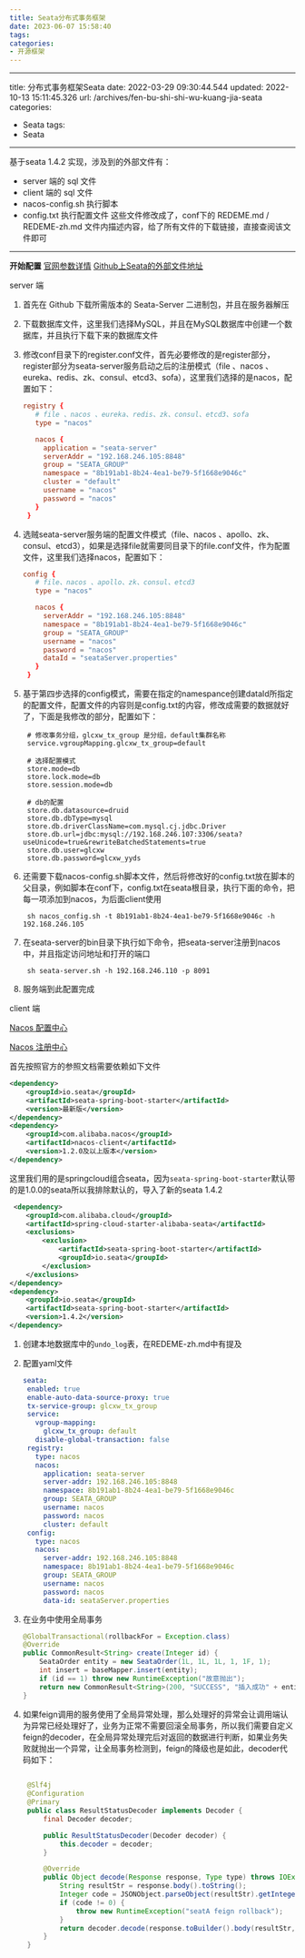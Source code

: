 ```yaml
---
title: Seata分布式事务框架
date: 2023-06-07 15:58:40
tags:
categories: 
- 开源框架
---
```

---
title: 分布式事务框架Seata
date: 2022-03-29 09:30:44.544
updated: 2022-10-13 15:11:45.326
url: /archives/fen-bu-shi-shi-wu-kuang-jia-seata
categories: 
- Seata
tags: 
- Seata
---

基于seata 1.4.2 实现，涉及到的外部文件有：
- server 端的 sql 文件
- client 端的 sql 文件
- nacos-config.sh 执行脚本
- config.txt 执行配置文件
这些文件修改成了，conf下的 REDEME.md / REDEME-zh.md 文件内描述内容，给了所有文件的下载链接，直接查阅该文件即可

---
**开始配置**
[官网参数详情](https://seata.io/zh-cn/docs/user/configurations.html)
[Github上Seata的外部文件地址](https://github.com/seata/seata/blob/develop/script)

server 端
1. 首先在 Github 下载所需版本的 Seata-Server 二进制包，并且在服务器解压
2. 下载数据库文件，这里我们选择MySQL，并且在MySQL数据库中创建一个数据库，并且执行下载下来的数据库文件
3. 修改conf目录下的register.conf文件，首先必要修改的是register部分，register部分为seata-server服务启动之后的注册模式（file 、nacos 、eureka、redis、zk、consul、etcd3、sofa），这里我们选择的是nacos，配置如下：
   ```conf
   registry {
      # file 、nacos 、eureka、redis、zk、consul、etcd3、sofa
      type = "nacos"

      nacos {
        application = "seata-server"
        serverAddr = "192.168.246.105:8848"
        group = "SEATA_GROUP"
        namespace = "8b191ab1-8b24-4ea1-be79-5f1668e9046c"
        cluster = "default"
        username = "nacos"
        password = "nacos"
      }
    }
   ```
4. 选贼seata-server服务端的配置文件模式（file、nacos 、apollo、zk、consul、etcd3），如果是选择file就需要同目录下的file.conf文件，作为配置文件，这里我们选择nacos，配置如下：
   ```conf
   config {
      # file、nacos 、apollo、zk、consul、etcd3
      type = "nacos"

      nacos {
        serverAddr = "192.168.246.105:8848"
        namespace = "8b191ab1-8b24-4ea1-be79-5f1668e9046c"
        group = "SEATA_GROUP"
        username = "nacos"
        password = "nacos"
        dataId = "seataServer.properties"
      }
    }
   ```
5. 基于第四步选择的config模式，需要在指定的namespance创建dataId所指定的配置文件，配置文件的内容则是config.txt的内容，修改成需要的数据就好了，下面是我修改的部分，配置如下：
   ```properties
    # 修改事务分组，glcxw_tx_group 是分组，default集群名称
    service.vgroupMapping.glcxw_tx_group=default

    # 选择配置模式
    store.mode=db
    store.lock.mode=db
    store.session.mode=db

    # db的配置
    store.db.datasource=druid
    store.db.dbType=mysql
    store.db.driverClassName=com.mysql.cj.jdbc.Driver
    store.db.url=jdbc:mysql://192.168.246.107:3306/seata?useUnicode=true&rewriteBatchedStatements=true
    store.db.user=glcxw
    store.db.password=glcxw_yyds
   ```
6. 还需要下载nacos-config.sh脚本文件，然后将修改好的config.txt放在脚本的父目录，例如脚本在conf下，config.txt在seata根目录，执行下面的命令，把每一项添加到nacos，为后面client使用
   ```shell
    sh nacos_config.sh -t 8b191ab1-8b24-4ea1-be79-5f1668e9046c -h 192.168.246.105
   ```
7. 在seata-server的bin目录下执行如下命令，把seata-server注册到nacos中，并且指定访问地址和打开的端口
   ```shell
    sh seata-server.sh -h 192.168.246.110 -p 8091
   ```

8. 服务端到此配置完成



client 端

[Nacos 配置中心](https://seata.io/zh-cn/docs/user/configuration/nacos.html)

[Nacos 注册中心](https://seata.io/zh-cn/docs/user/registry/index.html)

首先按照官方的参照文档需要依赖如下文件

```xml
<dependency>
    <groupId>io.seata</groupId>
    <artifactId>seata-spring-boot-starter</artifactId>
    <version>最新版</version>
</dependency>
<dependency>
    <groupId>com.alibaba.nacos</groupId>
    <artifactId>nacos-client</artifactId>
    <version>1.2.0及以上版本</version>
</dependency>
```

这里我们用的是springcloud组合seata，因为`seata-spring-boot-starter`默认带的是1.0.0的seata所以我排除默认的，导入了新的seata 1.4.2

```xml
 <dependency>
	<groupId>com.alibaba.cloud</groupId>
	<artifactId>spring-cloud-starter-alibaba-seata</artifactId>
	<exclusions>
		<exclusion>
			<artifactId>seata-spring-boot-starter</artifactId>
			<groupId>io.seata</groupId>
		</exclusion>
	</exclusions>
</dependency>
<dependency>
	<groupId>io.seata</groupId>
	<artifactId>seata-spring-boot-starter</artifactId>
	<version>1.4.2</version>
</dependency>
```

1. 创建本地数据库中的`undo_log`表，在REDEME-zh.md中有提及

2. 配置yaml文件

   ```yaml
   seata:
    enabled: true
    enable-auto-data-source-proxy: true
    tx-service-group: glcxw_tx_group
    service:
      vgroup-mapping:
        glcxw_tx_group: default
      disable-global-transaction: false
    registry:
      type: nacos
      nacos:
        application: seata-server
        server-addr: 192.168.246.105:8848
        namespace: 8b191ab1-8b24-4ea1-be79-5f1668e9046c
        group: SEATA_GROUP
        username: nacos
        password: nacos
        cluster: default
    config:
      type: nacos
      nacos:
        server-addr: 192.168.246.105:8848
        namespace: 8b191ab1-8b24-4ea1-be79-5f1668e9046c
        group: SEATA_GROUP
        username: nacos
        password: nacos
        data-id: seataServer.properties
   ```

3. 在业务中使用全局事务

   ```java
   @GlobalTransactional(rollbackFor = Exception.class)
   @Override
   public CommonResult<String> create(Integer id) {
       SeataOrder entity = new SeataOrder(1L, 1L, 1L, 1, 1F, 1);
       int insert = baseMapper.insert(entity);
       if (id == 1) throw new RuntimeException("故意抛出");
       return new CommonResult<String>(200, "SUCCESS", "插入成功" + entity.toString());
   }
   ```
4. 如果feign调用的服务使用了全局异常处理，那么处理好的异常会让调用端认为异常已经处理好了，业务为正常不需要回滚全局事务，所以我们需要自定义feign的decoder，在全局异常处理完后对返回的数据进行判断，如果业务失败就抛出一个异常，让全局事务检测到，feign的降级也是如此，decoder代码如下：
   ```java
        
    @Slf4j
    @Configuration
    @Primary
    public class ResultStatusDecoder implements Decoder {
        final Decoder decoder;

        public ResultStatusDecoder(Decoder decoder) {
            this.decoder = decoder;
        }

        @Override
        public Object decode(Response response, Type type) throws IOException, DecodeException, FeignException {
            String resultStr = response.body().toString();
            Integer code = JSONObject.parseObject(resultStr).getInteger("code");
            if (code != 0) {
                throw new RuntimeException("seatA feign rollback");
            }
            return decoder.decode(response.toBuilder().body(resultStr, StandardCharsets.UTF_8).build(), type);
        }
    }

   ```